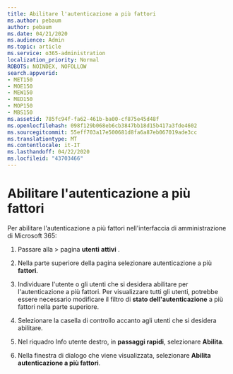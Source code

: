 ```yaml
---
title: Abilitare l'autenticazione a più fattori
ms.author: pebaum
author: pebaum
ms.date: 04/21/2020
ms.audience: Admin
ms.topic: article
ms.service: o365-administration
localization_priority: Normal
ROBOTS: NOINDEX, NOFOLLOW
search.appverid:
- MET150
- MOE150
- MEW150
- MED150
- MOP150
- MBS150
ms.assetid: 785fc94f-fa62-461b-ba00-cf875e45d48f
ms.openlocfilehash: 098f129b068eb6cb3847bb18d15b417a3fde4602
ms.sourcegitcommit: 55eff703a17e500681d8fa6a87eb067019ade3cc
ms.translationtype: MT
ms.contentlocale: it-IT
ms.lasthandoff: 04/22/2020
ms.locfileid: "43703466"
---
```

# <a name="enable-multi-factor-authentication"></a>Abilitare l'autenticazione a più fattori

Per abilitare l'autenticazione a più fattori nell'interfaccia di amministrazione di Microsoft 365:

1. Passare alla \> pagina **utenti** **attivi** .
    
2. Nella parte superiore della pagina selezionare autenticazione a più **fattori**. 
    
3. Individuare l'utente o gli utenti che si desidera abilitare per l'autenticazione a più fattori. Per visualizzare tutti gli utenti, potrebbe essere necessario modificare il filtro di **stato dell'autenticazione** a più fattori nella parte superiore.
    
4. Selezionare la casella di controllo accanto agli utenti che si desidera abilitare.
    
5.  Nel riquadro Info utente destro, in **passaggi rapidi**, selezionare **Abilita**. 
    
6. Nella finestra di dialogo che viene visualizzata, selezionare **Abilita autenticazione a più fattori**. 
    

